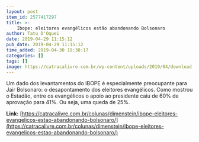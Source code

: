 ```yaml
---
layout: post
item_id: 2577417297
title: >-
    Ibope: eleitores evangélicos estão abandonando Bolsonaro
author: Tatu D'Oquei
date: 2019-04-29 11:15:12
pub_date: 2019-04-29 11:15:12
time_added: 2019-04-30 19:38:17
categories: []
tags: []
image: https://catracalivre.com.br/wp-content/uploads/2019/04/download-10.jpg
---
```


Um dado dos levantamentos do IBOPE é especialmente preocupante para Jair Bolsonaro: o desapontamento dos eleitores evangélicos. Como mostrou o Estadão, entre os evangélicos o apoio ao presidente caiu de 60% de aprovação para 41%. Ou seja, uma queda de 25%.

**Link:** [https://catracalivre.com.br/colunas/dimenstein/ibope-eleitores-evangelicos-estao-abandonando-bolsonaro/](https://catracalivre.com.br/colunas/dimenstein/ibope-eleitores-evangelicos-estao-abandonando-bolsonaro/)

